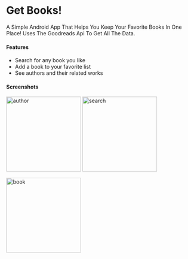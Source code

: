 # Get Books!

A Simple Android App That Helps You Keep Your Favorite Books In One Place! Uses The Goodreads Api To Get All The Data.

#### Features

- Search for any book you like
- Add a book to your favorite list
- See authors and  their related works

#### Screenshots

<img src="https://i.imgur.com/LfGunZh.jpg" alt="author" width="200px"/> <img src="https://imgur.com/ZqRGIxW.jpg" alt="search" width="200px"/>

<img src="https://imgur.com/DbFFkMi.jpg" alt="book" width="200px"/>

